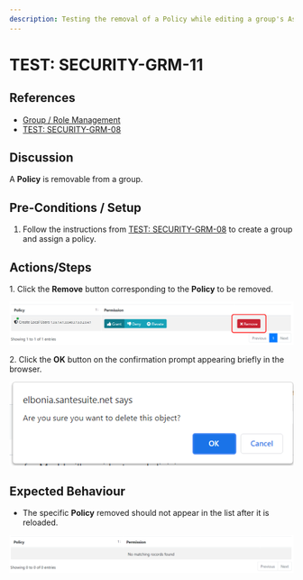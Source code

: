 ```yaml
---
description: Testing the removal of a Policy while editing a group's Assigned Policies.
---
```


# TEST: SECURITY-GRM-11

## References

* [Group / Role Management](broken-reference)
* [TEST: SECURITY-GRM-08](test-security-grm-06.md)

## Discussion

A **Policy** is removable from a group.

## Pre-Conditions / Setup

1. Follow the instructions from [TEST: SECURITY-GRM-08](test-security-grm-06.md) to create a group and assign a policy.

## Actions/Steps

1\. Click the **Remove** button corresponding to the **Policy** to be removed.

![](<../../../../../../../../../.gitbook/assets/image (745).png>)

2\. Click the **OK** button on the confirmation prompt appearing briefly in the browser.

![](<../../../../../../../../../.gitbook/assets/image (510).png>)

## Expected Behaviour

* The specific **Policy** removed should not appear in the list after it is reloaded.

![](<../../../../../../../../../.gitbook/assets/image (514).png>)
